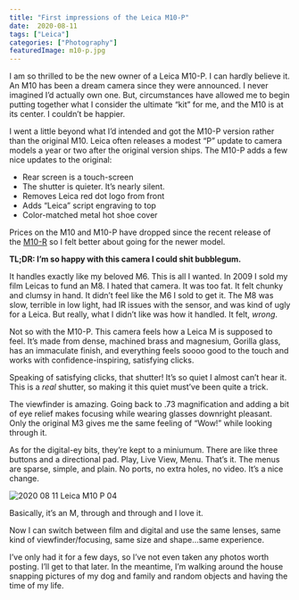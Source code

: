 ```yaml
---
title: "First impressions of the Leica M10-P"
date:  2020-08-11
tags: ["Leica"]
categories: ["Photography"]
featuredImage: m10-p.jpg
---
```


I am so thrilled to be the new owner of a Leica M10-P. I can hardly believe it. An M10 has been a dream camera since they were announced. I never imagined I’d actually own one. But, circumstances have allowed me to begin putting together what I consider the ultimate “kit” for me, and the M10 is at its center. I couldn’t be happier.

I went a little beyond what I’d intended and got the M10-P version rather than the original M10. Leica often releases a modest “P” update to camera models a year or two after the original version ships. The M10-P adds a few nice updates to the original:

  * Rear screen is a touch-screen
  * The shutter is quieter. It’s nearly silent.
  * Removes Leica red dot logo from front
  * Adds “Leica” script engraving to top
  * Color-matched metal hot shoe cover

Prices on the M10 and M10-P have dropped since the recent release of the [M10-R](https://us.leica-camera.com/Photography/Leica-M/Leica-M10-R) so I felt better about going for the newer model.

**TL;DR: I’m so happy with this camera I could shit bubblegum.**

It handles exactly like my beloved M6. This is all I wanted. In 2009 I sold my film Leicas to fund an M8. I hated that camera. It was too fat. It felt chunky and clumsy in hand. It didn’t feel like the M6 I sold to get it. The M8 was slow, terrible in low light, had IR issues with the sensor, and was kind of ugly for a Leica. But really, what I didn’t like was how it handled. It felt, _wrong_.

Not so with the M10-P. This camera feels how a Leica M is supposed to feel. It’s made from dense, machined brass and magnesium, Gorilla glass, has an immaculate finish, and everything feels soooo good to the touch and works with confidence-inspiring, satisfying clicks.

Speaking of satisfying clicks, that shutter! It’s so quiet I almost can’t hear it. This is a _real_ shutter, so making it this quiet must’ve been quite a trick.

The viewfinder is amazing. Going back to .73 magnification and adding a bit of eye relief makes focusing while wearing glasses downright pleasant. Only the original M3 gives me the same feeling of “Wow!” while looking through it.

As for the digital-ey bits, they’re kept to a miniumum. There are like three buttons and a directional pad. Play, Live View, Menu. That’s it. The menus are sparse, simple, and plain. No ports, no extra holes, no video. It’s a nice change.

![2020 08 11 Leica M10 P 04](https://copingmechanism.com/wp-content/uploads/2020/08/2020-08-11-Leica-M10-P-04.jpg)

Basically, it’s an M, through and through and I love it.

Now I can switch between film and digital and use the same lenses, same kind of viewfinder/focusing, same size and shape…same experience.

I’ve only had it for a few days, so I’ve not even taken any photos worth posting. I’ll get to that later. In the meantime, I’m walking around the house snapping pictures of my dog and family and random objects and having the time of my life.
